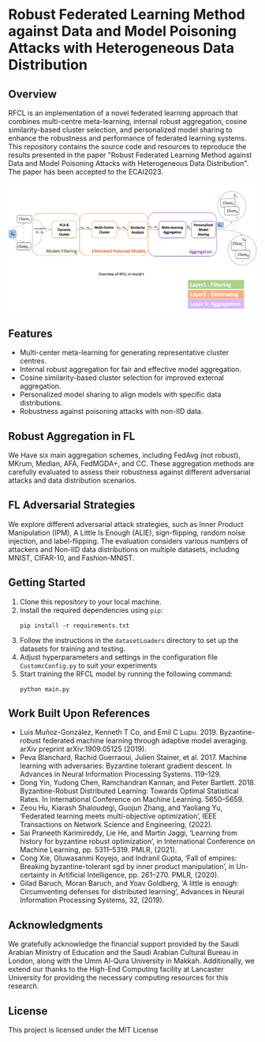 
<h1>Robust Federated Learning Method against Data and Model Poisoning Attacks with Heterogeneous Data Distribution</h1>


<h2>Overview</h2>
    <p>RFCL is an implementation of a novel federated learning approach that combines multi-centre meta-learning, 
      internal robust aggregation, cosine similarity-based cluster selection, and personalized model sharing to enhance the robustness 
      and performance of federated learning systems. This repository contains the source code and resources to reproduce the results presented 
      in the paper "Robust Federated Learning Method against Data and Model Poisoning Attacks with Heterogeneous Data Distribution". The paper has been accepted to the ECAI2023. </p>
   <img src="Picture.png" alt="Overview of RFCL">
    <h2>Features</h2>
    <ul>
        <li>Multi-center meta-learning for generating representative cluster centres. </li>
        <li>Internal robust aggregation for fair and effective model aggregation.</li>
        <li>Cosine similarity-based cluster selection for improved external aggregation.</li>
        <li>Personalized model sharing to align models with specific data distributions.</li>
        <li>Robustness against poisoning attacks with non-IID data.</li>
    </ul>
    <h2>Robust Aggregation in FL</h2>
    <p>We Have six main aggregation schemes, including FedAvg (not robust), MKrum, Median, AFA, FedMGDA+, and CC. These aggregation methods are 
    carefully evaluated to assess their robustness against different adversarial attacks and data distribution scenarios.</p>
    <h2>FL Adversarial Strategies</h2>
    <p>We explore different adversarial attack strategies, such as Inner Product Manipulation (IPM), A Little Is Enough (ALIE), sign-flipping, random noise injection, and label-flipping. The evaluation considers various numbers of attackers and Non-IID data distributions on multiple datasets, including MNIST, CIFAR-10, and Fashion-MNIST.</p>
    <h2>Getting Started</h2>
    <ol>
        <li>Clone this repository to your local machine.</li>
        <li>Install the required dependencies using <code>pip</code>:</li>
        <pre><code>pip install -r requirements.txt</code></pre>
        <li>Follow the instructions in the <code>datasetLoaders</code> directory to set up the datasets for training and testing.</li>
        <li>Adjust hyperparameters and settings in the configuration file <code>CustomcConfig.py</code> to suit your experiments</li>
        <li>Start training the RFCL model by running the following command:</li>
        <pre><code>python main.py </code></pre>
    </ol>
    <h2>Work Built Upon References</h2>
    <ul>
    
   <li>Luis Muñoz-González, Kenneth T Co, and Emil C Lupu. 2019. Byzantine-robust federated machine learning through adaptive model averaging. arXiv preprint arXiv:1909.05125 (2019). </li>
<li>Peva Blanchard, Rachid Guerraoui, Julien Stainer, et al. 2017. Machine learning with adversaries: Byzantine tolerant gradient descent. In Advances in Neural Information Processing Systems. 119–129.</li>
<li>Dong Yin, Yudong Chen, Ramchandran Kannan, and Peter Bartlett. 2018. Byzantine-Robust Distributed Learning: Towards Optimal Statistical Rates. In International Conference on Machine Learning. 5650–5659.</li>
<li>Zeou Hu, Kiarash Shaloudegi, Guojun Zhang, and Yaoliang Yu, ‘Federated learning meets multi-objective optimization’, IEEE Transactions on Network Science and Engineering, (2022). </li>
<li>Sai Praneeth Karimireddy, Lie He, and Martin Jaggi, ‘Learning from history for byzantine robust optimization’, in International Conference on Machine Learning, pp. 5311–5319. PMLR, (2021). </li>
<li>Cong Xie, Oluwasanmi Koyejo, and Indranil Gupta, ‘Fall of empires: Breaking byzantine-tolerant sgd by inner product manipulation’, in Un-certainty in Artificial Intelligence, pp. 261–270. PMLR, (2020). </li>
<li>Gilad Baruch, Moran Baruch, and Yoav Goldberg, ‘A little is enough: Circumventing defenses for distributed learning’, Advances in Neural Information Processing Systems, 32, (2019). </li>

</ul>
<h2>Acknowledgments</h2>
     <p>We gratefully acknowledge the financial support provided by the Saudi Arabian Ministry of Education and the Saudi Arabian Cultural Bureau in London, along with the Umm Al-Qura University in Makkah. Additionally, we extend our thanks to the High-End Computing facility at Lancaster University for providing the necessary computing resources for this research.</p>
<h2>License</h2>
    <p>This project is licensed under the MIT License</p>







